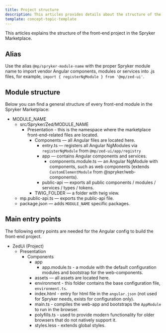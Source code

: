 ```yaml
---
title: Project structure
description: This articles provides details about the structure of the front-end project in the Spryker Marketplace.
template: concept-topic-template
---
```


This articles explains the structure of the front-end project in the Spryker Marketplace.

## Alias

Use the alias `@mp/spryker-module-name` with the proper Spryker module name to import vendor Angular components, modules or services into .js files, for example, `import { registerNgModule } from '@mp/zed-ui'`.

## Module structure

Below you can find a general structure of every front-end module in the Spryker Marketplace:

- MODULE_NAME
  - src/Spryker/Zed/MODULE_NAME
    - Presentation - this is the namespace where the marketplace front-end-related files are located.
      - Components — all Angular files are located here.
        - entry.ts — registers all Angular NgModules via `registerNgModule` from `@mp/zed-ui/app/registry`
        - app — contains Angular components and services.
          - components.module.ts — an Angular NgModule with components, such as web components (extends `CustomElementModule` from @spryker/web-components).
        - public-api — exports all public components / modules / services / types / tokens.
      - TWIG_FOLDER — a folder with twig view.
  - mp.public-api.ts — exports the public-api file.
  - package.json — adds `MODULE_NAME` specific packages.

## Main entry points

The following entry points are needed for the Angular config to build the front-end project.

- ZedUi (Project)
  - Presentation
    - Components
      - app
        - app.module.ts - a module with the default configuration modules and bootstrap for the web-components.
      - assets — all assets are located here.
      - environment - this folder contains the base configuration file, `environment.ts`.
      - index.html - entry for html file in the `angular.json` (not used for Spryker needs, exists for configuration only).
      - main.ts - compiles the web-app and bootstraps the `AppModule` to run in the browser.
      - polyfills.ts - used to provide modern functionality for older browsers that do not natively support it.
      - styles.less - extends global styles.

